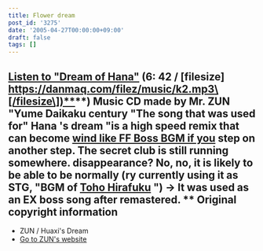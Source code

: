 ```yaml
---
title: Flower dream
post_id: '3275'
date: '2005-04-27T00:00:00+09:00'
draft: false
tags: []
---
```


## [Listen to "Dream of Hana"](/filez/music/k2.mp3) (6: 42 / \[filesize\] [https://danmaq.com/filez/music/k2.mp3\[/filesize\])**](https://danmaq.com/filez/music/k2.mp3[/filesize])**) Music CD made by Mr. ZUN "Yume Daikaku century "The song that was used for" Hana 's dream "is a high speed remix that can become [wind like FF Boss BGM if you](/filez/music/outtake/k2.mp3) step on another step. The secret club is still running somewhere. disappearance? No, no, it is likely to be able to be normally (ry currently using it as STG, "BGM of [Toho Hirafuku](/!/thA/) ") → It was used as an EX boss song after remastered. ** Original copyright information

*   ZUN / Huaxi's Dream
*   [Go to ZUN's website](http://www16.big.or.jp/%7Ezun/)